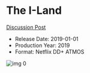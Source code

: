 # The I-Land

[Discussion Post](https://www.avsforum.com/threads/bass-eq-for-filtered-movies.2995212/post-58682728)

* Release Date: 2019-01-01
* Production Year: 2019
* Format: Netflix DD+ ATMOS

![img 0](https://i.imgur.com/myv5BmL.jpg)

